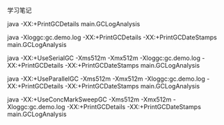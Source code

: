 学习笔记

java -XX:+PrintGCDetails main.GCLogAnalysis

java -Xloggc:gc.demo.log -XX:+PrintGCDetails -XX:+PrintGCDateStamps main.GCLogAnalysis

java -XX:+UseSerialGC -Xms512m -Xmx512m -Xloggc:gc.demo.log -XX:+PrintGCDetails -XX:+PrintGCDateStamps main.GCLogAnalysis

java -XX:+UseParallelGC -Xms512m -Xmx512m -Xloggc:gc.demo.log -XX:+PrintGCDetails -XX:+PrintGCDateStamps main.GCLogAnalysis

java -XX:+UseConcMarkSweepGC -Xms512m -Xmx512m -Xloggc:gc.demo.log -XX:+PrintGCDetails -XX:+PrintGCDateStamps main.GCLogAnalysis